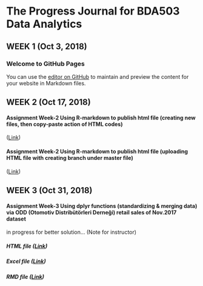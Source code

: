 # The Progress Journal for BDA503 Data Analytics
## WEEK 1 (Oct 3, 2018)
### Welcome to GitHub Pages
You can use the [editor on GitHub](https://github.com/MEF-BDA503/pj18-elmasriomer/edit/master/index.md) to maintain and preview the content for your website in Markdown files.

## WEEK 2 (Oct 17, 2018)
#### Assignment Week-2 Using R-markdown to publish html file (creating new files, then copy-paste action of HTML codes)
([Link](https://mef-bda503.github.io/pj18-elmasriomer/Assignment-Week-02)) 
#### Assignment Week-2 Using R-markdown to publish html file (uploading HTML file with creating branch under master file)
([Link](https://mef-bda503.github.io/pj18-elmasriomer/Assignment-Week-002)) 

## WEEK 3 (Oct 31, 2018)
#### Assignment Week-3 Using dplyr functions (standardizing & merging data) via ODD (Otomotiv Distribütörleri Derneği) retail sales of Nov.2017 dataset
in progress for better solution... (Note for instructor)
##### HTML file ([Link](https://github.com/MEF-BDA503/pj18-elmasriomer/blob/master/ODD_trial2.html)) 
##### Excel file ([Link](https://github.com/MEF-BDA503/pj18-elmasriomer/blob/master/odd_retail_sales_2017_11.XLSX)) 
##### RMD file ([Link](https://github.com/MEF-BDA503/pj18-elmasriomer/blob/master/ODD_trial2.Rmd)) 
